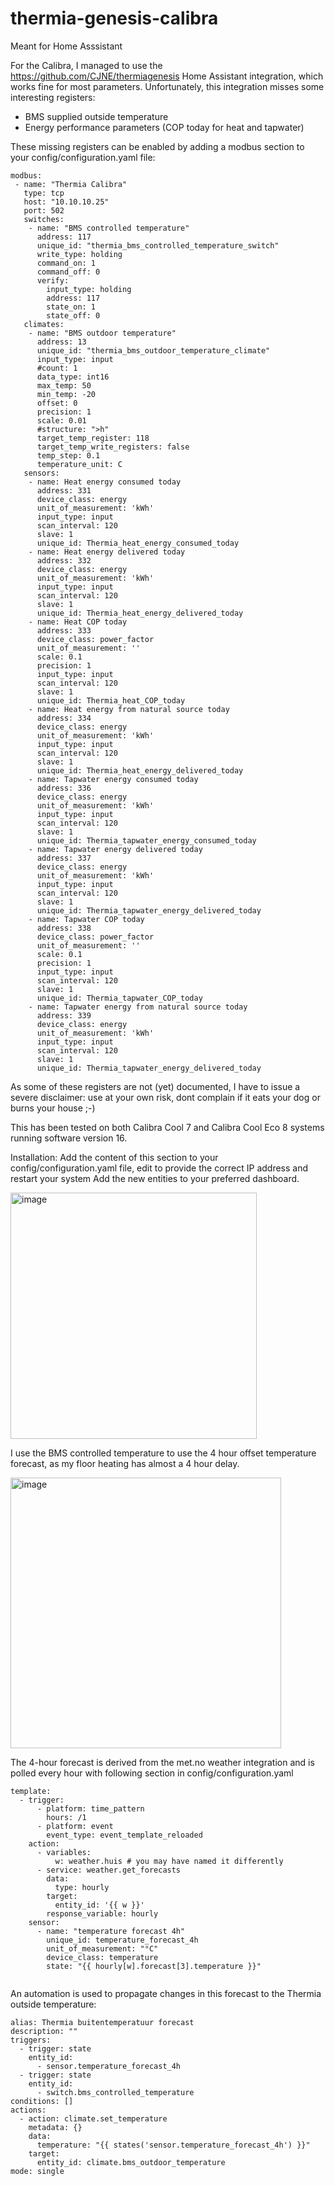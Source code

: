 # thermia-genesis-calibra

Meant for Home Asssistant

For the Calibra, I managed to use the https://github.com/CJNE/thermiagenesis Home Assistant integration, which works fine for most parameters.
Unfortunately, this integration misses some interesting registers:
 - BMS supplied outside temperature
 - Energy performance parameters (COP today for heat and tapwater)

These missing registers can be enabled by adding a modbus section to your config/configuration.yaml file:


```
modbus:
 - name: "Thermia Calibra"
   type: tcp
   host: "10.10.10.25"
   port: 502
   switches:
    - name: "BMS controlled temperature"
      address: 117
      unique_id: "thermia_bms_controlled_temperature_switch"
      write_type: holding
      command_on: 1
      command_off: 0
      verify:
        input_type: holding
        address: 117
        state_on: 1
        state_off: 0
   climates:
    - name: "BMS outdoor temperature"
      address: 13
      unique_id: "thermia_bms_outdoor_temperature_climate"
      input_type: input
      #count: 1
      data_type: int16
      max_temp: 50
      min_temp: -20
      offset: 0
      precision: 1
      scale: 0.01
      #structure: ">h"
      target_temp_register: 118
      target_temp_write_registers: false
      temp_step: 0.1
      temperature_unit: C
   sensors:
    - name: Heat energy consumed today
      address: 331
      device_class: energy
      unit_of_measurement: 'kWh'
      input_type: input
      scan_interval: 120
      slave: 1
      unique_id: Thermia_heat_energy_consumed_today
    - name: Heat energy delivered today
      address: 332
      device_class: energy
      unit_of_measurement: 'kWh'
      input_type: input
      scan_interval: 120
      slave: 1
      unique_id: Thermia_heat_energy_delivered_today
    - name: Heat COP today
      address: 333
      device_class: power_factor
      unit_of_measurement: ''
      scale: 0.1
      precision: 1
      input_type: input
      scan_interval: 120
      slave: 1
      unique_id: Thermia_heat_COP_today
    - name: Heat energy from natural source today
      address: 334
      device_class: energy
      unit_of_measurement: 'kWh'
      input_type: input
      scan_interval: 120
      slave: 1
      unique_id: Thermia_heat_energy_delivered_today
    - name: Tapwater energy consumed today
      address: 336
      device_class: energy
      unit_of_measurement: 'kWh'
      input_type: input
      scan_interval: 120
      slave: 1
      unique_id: Thermia_tapwater_energy_consumed_today
    - name: Tapwater energy delivered today
      address: 337
      device_class: energy
      unit_of_measurement: 'kWh'
      input_type: input
      scan_interval: 120
      slave: 1
      unique_id: Thermia_tapwater_energy_delivered_today
    - name: Tapwater COP today
      address: 338
      device_class: power_factor
      unit_of_measurement: ''
      scale: 0.1
      precision: 1
      input_type: input
      scan_interval: 120
      slave: 1
      unique_id: Thermia_tapwater_COP_today
    - name: Tapwater energy from natural source today
      address: 339
      device_class: energy
      unit_of_measurement: 'kWh'
      input_type: input
      scan_interval: 120
      slave: 1
      unique_id: Thermia_tapwater_energy_delivered_today

```

As some of these registers are not (yet) documented, I have to issue a severe disclaimer: use at your own risk, dont complain if it eats your dog or burns your house ;-)


This has been tested on both Calibra Cool 7 and Calibra Cool Eco 8 systems running software version 16.

Installation: Add the content of this section to your config/configuration.yaml file, edit to provide the correct IP address and restart your system
Add the new entities to your preferred dashboard.

<img width="394" alt="image" src="https://github.com/user-attachments/assets/ef86d751-f1ab-494d-9057-7dd207164135">

I use the BMS controlled temperature to use the 4 hour offset temperature forecast, as my floor heating has almost a 4 hour delay.

<img width="433" alt="image" src="https://github.com/user-attachments/assets/0916b08a-05db-4fae-a5c6-0138bc0bc766">


The 4-hour forecast is derived from the met.no weather integration and is polled every hour with following section in config/configuration.yaml

```
template:
  - trigger:
      - platform: time_pattern
        hours: /1
      - platform: event
        event_type: event_template_reloaded
    action:
      - variables:
          w: weather.huis # you may have named it differently
      - service: weather.get_forecasts
        data:
          type: hourly
        target:
          entity_id: '{{ w }}'
        response_variable: hourly
    sensor:
      - name: "temperature forecast 4h"
        unique_id: temperature_forecast_4h
        unit_of_measurement: "°C"
        device_class: temperature
        state: "{{ hourly[w].forecast[3].temperature }}"


```
An automation is used to propagate changes in this forecast to the Thermia outside temperature:

```
alias: Thermia buitentemperatuur forecast
description: ""
triggers:
  - trigger: state
    entity_id:
      - sensor.temperature_forecast_4h
  - trigger: state
    entity_id:
      - switch.bms_controlled_temperature
conditions: []
actions:
  - action: climate.set_temperature
    metadata: {}
    data:
      temperature: "{{ states('sensor.temperature_forecast_4h') }}"
    target:
      entity_id: climate.bms_outdoor_temperature
mode: single

```
